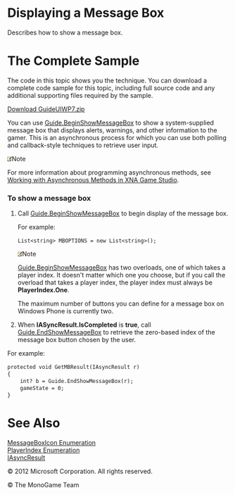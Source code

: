

# Displaying a Message Box

Describes how to show a message box.

# The Complete Sample

The code in this topic shows you the technique. You can download a complete code sample for this topic, including full source code and any additional supporting files required by the sample.

[Download GuideUIWP7.zip](http://go.microsoft.com/fwlink/?LinkId=258708)

You can use [Guide.BeginShowMessageBox](O_M_Microsoft_Xna_Framework_Graphics_Guide_BeginShowMessageBox.md) to show a system-supplied message box that displays alerts, warnings, and other information to the gamer. This is an asynchronous process for which you can use both polling and callback-style techniques to retrieve user input.

![](note.gif)Note

For more information about programming asynchronous methods, see [Working with Asynchronous Methods in XNA Game Studio](AsyncProgramming.md).

### To show a message box

1.  Call [Guide.BeginShowMessageBox](O_M_Microsoft_Xna_Framework_Graphics_Guide_BeginShowMessageBox.md) to begin display of the message box.
    
    For example:
    
    ```
    List<string> MBOPTIONS = new List<string>();
    ```
    
    ![](note.gif)Note
    
    [Guide.BeginShowMessageBox](O_M_Microsoft_Xna_Framework_Graphics_Guide_BeginShowMessageBox.md) has two overloads, one of which takes a player index. It doesn't matter which one you choose, but if you call the overload that takes a player index, the player index must always be **PlayerIndex.One**.
    
    The maximum number of buttons you can define for a message box on Windows Phone is currently two.
    
2.  When **IASyncResult.IsCompleted** is **true**, call [Guide.EndShowMessageBox](M_Microsoft_Xna_Framework_GamerServices_Guide_EndShowMessageBox.md) to retrieve the zero-based index of the message box button chosen by the user.
    

For example:

```
protected void GetMBResult(IAsyncResult r)
{
    int? b = Guide.EndShowMessageBox(r);
    gameState = 0;
}
```

# See Also

[MessageBoxIcon Enumeration](T_Microsoft_Xna_Framework_GamerServices_MessageBoxIcon.md)  
[PlayerIndex Enumeration](T_Microsoft_Xna_Framework_PlayerIndex.md)  
[IAsyncResult](http://msdn.microsoft.com/en-us/library/system.iasyncresult.aspx)  

© 2012 Microsoft Corporation. All rights reserved.  

© The MonoGame Team